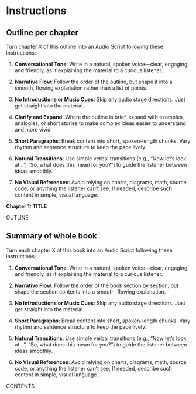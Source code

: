 # Instructions

## Outline per chapter

Turn chapter X of this outline into an Audio Script following these instructions:

1. **Conversational Tone**: Write in a natural, spoken voice—clear, engaging, and friendly, as if explaining the material to a curious listener.

2. **Narrative Flow**: Follow the order of the outline, but shape it into a smooth, flowing explanation rather than a list of points.

3. **No Introductions or Music Cues**: Skip any audio stage directions. Just get straight into the material.

4. **Clarify and Expand**: Where the outline is brief, expand with examples, analogies, or short stories to make complex ideas easier to understand and more vivid.

5. **Short Paragraphs**: Break content into short, spoken-length chunks. Vary rhythm and sentence structure to keep the pace lively.

6. **Natural Transitions**: Use simple verbal transitions (e.g., “Now let’s look at...”, “So, what does this mean for you?”) to guide the listener between ideas smoothly.

7. **No Visual References**: Avoid relying on charts, diagrams, math, source code, or anything the listener can’t see. If needed, describe such content in simple, visual language.

**Chapter 1: TITLE**

OUTLINE

## Summary of whole book

Turn each chapter X of this book into an Audio Script following these instructions:

1. **Conversational Tone**: Write in a natural, spoken voice—clear, engaging, and friendly, as if explaining the material to a curious listener.

2. **Narrative Flow**: Follow the order of the book section by section, but shape the section contents into a smooth, flowing explanation.

3. **No Introductions or Music Cues**: Skip any audio stage directions. Just get straight into the material.

4. **Short Paragraphs**: Break content into short, spoken-length chunks. Vary rhythm and sentence structure to keep the pace lively.

5. **Natural Transitions**: Use simple verbal transitions (e.g., “Now let’s look at...”, “So, what does this mean for you?”) to guide the listener between ideas smoothly.

6. **No Visual References**: Avoid relying on charts, diagrams, math, source code, or anything the listener can’t see. If needed, describe such content in simple, visual language.

CONTENTS
